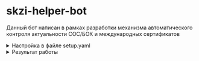 # skzi-helper-bot
Данный бот написан в рамках разработки механизма автоматического контроля актуальности СОС/БОК и международных сертификатов
<details>
<summary>Настройка в файле setup.yaml </summary>
В данном файле заполняются нужные данные, а именно:<br><br>
-url: ссылка на crl <br>
-cheks: количество проверок (шт. в сутки) (24)<br>
-period start: начинающихся с (время в формате "HH:MM:SS")<br>
-run every: запускающихся каждый (время в формате "HH:MM:SS")<br>
-expires timing: "01:00:00" (время в формате "HH:MM:SS")<br>
</details>
<details>
<summary>Результат работы </summary>
<picture>
  <a href="https://ibb.co/bvMJPkb"><img src="https://i.ibb.co/2M1NyTZ/photo-2023-04-15-21-21-02.jpg" alt="photo-2023-04-15-21-21-02" border="0"></a>
</picture>
</details>
